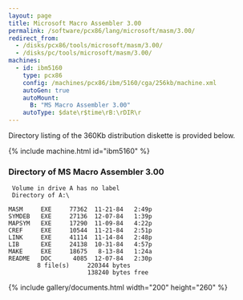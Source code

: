 ```yaml
---
layout: page
title: Microsoft Macro Assembler 3.00
permalink: /software/pcx86/lang/microsoft/masm/3.00/
redirect_from:
  - /disks/pcx86/tools/microsoft/masm/3.00/
  - /disks/pc/tools/microsoft/masm/3.00/
machines:
  - id: ibm5160
    type: pcx86
    config: /machines/pcx86/ibm/5160/cga/256kb/machine.xml
    autoGen: true
    autoMount:
      B: "MS Macro Assembler 3.00"
    autoType: $date\r$time\rB:\rDIR\r
---
```


Directory listing of the 360Kb distribution diskette is provided below.

{% include machine.html id="ibm5160" %}

### Directory of MS Macro Assembler 3.00

     Volume in drive A has no label
     Directory of A:\

    MASM     EXE     77362  11-21-84   2:49p
    SYMDEB   EXE     27136  12-07-84   1:39p
    MAPSYM   EXE     17290  11-09-84   4:22p
    CREF     EXE     10544  11-21-84   2:51p
    LINK     EXE     41114  11-14-84   2:48p
    LIB      EXE     24138  10-31-84   4:57p
    MAKE     EXE     18675   8-13-84   1:24a
    README   DOC      4085  12-07-84   2:30p
            8 file(s)     220344 bytes
                          138240 bytes free

<!-- Documentation -->

{% include gallery/documents.html width="200" height="260" %}
